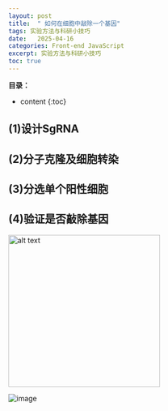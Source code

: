 ```yaml
---
layout: post
title:  " 如何在细胞中敲除一个基因"
tags: 实验方法与科研小技巧
date:   2025-04-16
categories: Front-end JavaScript
excerpt: 实验方法与科研小技巧
toc: true
---
```



**目录：**

* content
{:toc}

## (1)设计SgRNA



## (2)分子克隆及细胞转染



## (3)分选单个阳性细胞



## (4)验证是否敲除基因


<img src="https://github.com/user-attachments/assets/e6768495-de6e-4547-a5ec-5376613562f5" alt="alt text" width="300">


![image](https://github.com/user-attachments/assets/e6768495-de6e-4547-a5ec-5376613562f5)

